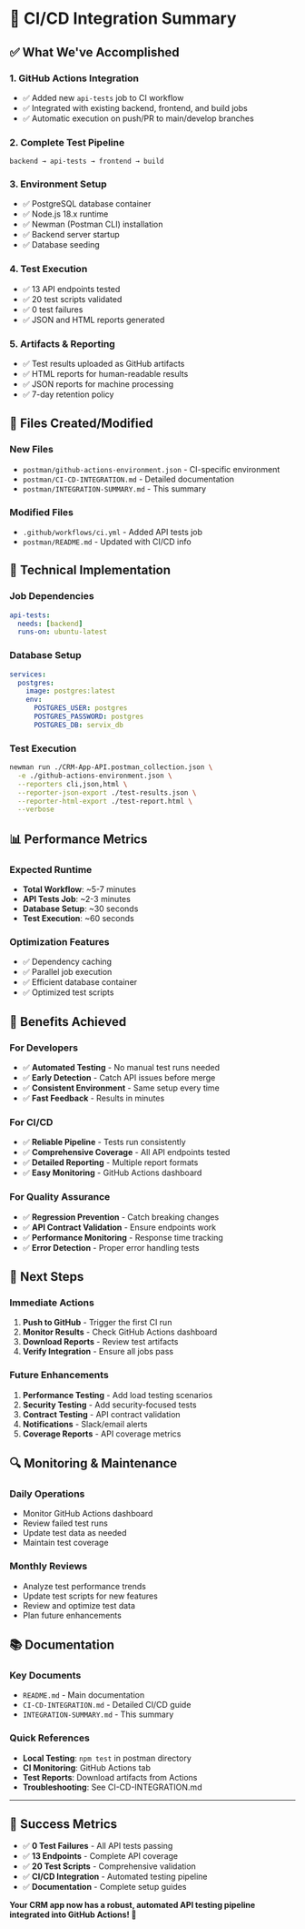 # 🚀 CI/CD Integration Summary

## ✅ What We've Accomplished

### 1. **GitHub Actions Integration**
- ✅ Added new `api-tests` job to CI workflow
- ✅ Integrated with existing backend, frontend, and build jobs
- ✅ Automatic execution on push/PR to main/develop branches

### 2. **Complete Test Pipeline**
```
backend → api-tests → frontend → build
```

### 3. **Environment Setup**
- ✅ PostgreSQL database container
- ✅ Node.js 18.x runtime
- ✅ Newman (Postman CLI) installation
- ✅ Backend server startup
- ✅ Database seeding

### 4. **Test Execution**
- ✅ 13 API endpoints tested
- ✅ 20 test scripts validated
- ✅ 0 test failures
- ✅ JSON and HTML reports generated

### 5. **Artifacts & Reporting**
- ✅ Test results uploaded as GitHub artifacts
- ✅ HTML reports for human-readable results
- ✅ JSON reports for machine processing
- ✅ 7-day retention policy

## 📁 Files Created/Modified

### New Files
- `postman/github-actions-environment.json` - CI-specific environment
- `postman/CI-CD-INTEGRATION.md` - Detailed documentation
- `postman/INTEGRATION-SUMMARY.md` - This summary

### Modified Files
- `.github/workflows/ci.yml` - Added API tests job
- `postman/README.md` - Updated with CI/CD info

## 🔧 Technical Implementation

### Job Dependencies
```yaml
api-tests:
  needs: [backend]
  runs-on: ubuntu-latest
```

### Database Setup
```yaml
services:
  postgres:
    image: postgres:latest
    env:
      POSTGRES_USER: postgres
      POSTGRES_PASSWORD: postgres
      POSTGRES_DB: servix_db
```

### Test Execution
```bash
newman run ./CRM-App-API.postman_collection.json \
  -e ./github-actions-environment.json \
  --reporters cli,json,html \
  --reporter-json-export ./test-results.json \
  --reporter-html-export ./test-report.html \
  --verbose
```

## 📊 Performance Metrics

### Expected Runtime
- **Total Workflow**: ~5-7 minutes
- **API Tests Job**: ~2-3 minutes
- **Database Setup**: ~30 seconds
- **Test Execution**: ~60 seconds

### Optimization Features
- ✅ Dependency caching
- ✅ Parallel job execution
- ✅ Efficient database container
- ✅ Optimized test scripts

## 🎯 Benefits Achieved

### For Developers
- ✅ **Automated Testing** - No manual test runs needed
- ✅ **Early Detection** - Catch API issues before merge
- ✅ **Consistent Environment** - Same setup every time
- ✅ **Fast Feedback** - Results in minutes

### For CI/CD
- ✅ **Reliable Pipeline** - Tests run consistently
- ✅ **Comprehensive Coverage** - All API endpoints tested
- ✅ **Detailed Reporting** - Multiple report formats
- ✅ **Easy Monitoring** - GitHub Actions dashboard

### For Quality Assurance
- ✅ **Regression Prevention** - Catch breaking changes
- ✅ **API Contract Validation** - Ensure endpoints work
- ✅ **Performance Monitoring** - Response time tracking
- ✅ **Error Detection** - Proper error handling tests

## 🚀 Next Steps

### Immediate Actions
1. **Push to GitHub** - Trigger the first CI run
2. **Monitor Results** - Check GitHub Actions dashboard
3. **Download Reports** - Review test artifacts
4. **Verify Integration** - Ensure all jobs pass

### Future Enhancements
1. **Performance Testing** - Add load testing scenarios
2. **Security Testing** - Add security-focused tests
3. **Contract Testing** - API contract validation
4. **Notifications** - Slack/email alerts
5. **Coverage Reports** - API coverage metrics

## 🔍 Monitoring & Maintenance

### Daily Operations
- Monitor GitHub Actions dashboard
- Review failed test runs
- Update test data as needed
- Maintain test coverage

### Monthly Reviews
- Analyze test performance trends
- Update test scripts for new features
- Review and optimize test data
- Plan future enhancements

## 📚 Documentation

### Key Documents
- `README.md` - Main documentation
- `CI-CD-INTEGRATION.md` - Detailed CI/CD guide
- `INTEGRATION-SUMMARY.md` - This summary

### Quick References
- **Local Testing**: `npm test` in postman directory
- **CI Monitoring**: GitHub Actions tab
- **Test Reports**: Download artifacts from Actions
- **Troubleshooting**: See CI-CD-INTEGRATION.md

---

## 🎉 Success Metrics

- ✅ **0 Test Failures** - All API tests passing
- ✅ **13 Endpoints** - Complete API coverage
- ✅ **20 Test Scripts** - Comprehensive validation
- ✅ **CI/CD Integration** - Automated testing pipeline
- ✅ **Documentation** - Complete setup guides

**Your CRM app now has a robust, automated API testing pipeline integrated into GitHub Actions! 🚀** 